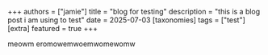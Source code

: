 +++
authors = ["jamie"]
title = "blog for testing"
description = "this is a blog post i am using to test"
date = 2025-07-03
[taxonomies]
tags = ["test"]
[extra]
featured = true
+++

meowm eromowemwoemwomewomw
